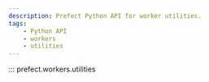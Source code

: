```yaml
---
description: Prefect Python API for worker utilities.
tags:
    - Python API
    - workers
    - utilities
---
```


::: prefect.workers.utilities

